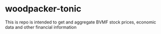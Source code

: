 # woodpacker-tonic
This is repo is intended to get and aggregate BVMF stock prices, economic data and other financial information
